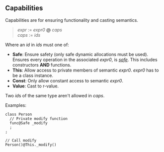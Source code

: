 ## Capabilities

Capabilities are for ensuring functionality and casting semantics.

> *expr* := *expr0* **@** *caps*\
> *caps* := *ids*

Where an *id* in *ids* must one of:

- **Safe**: Ensure safety (only safe dynamic allocations must be used). Ensures
  every operation in the associated *expr0*, is [*safe*](./syntax_safe.md).
  This includes constructors **AND** functions.
- **This**: Allow access to private members of semantic *expr0*. *expr0* has to
  be a class instance.
- **Const**: Only allow constant access to semantic *expr0*.
- **Value**: Cast to r-value.

Two *id*s of the same type aren't allowed in *caps*.

Examples:

```
class Person
  // Private modify function
  func@Safe _modify
  ;
;

// Call modify
Person()@This._modify()
```
